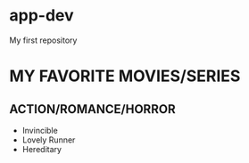 # app-dev
My first repository
# MY FAVORITE MOVIES/SERIES
## ACTION/ROMANCE/HORROR
- Invincible
- Lovely Runner
- Hereditary
